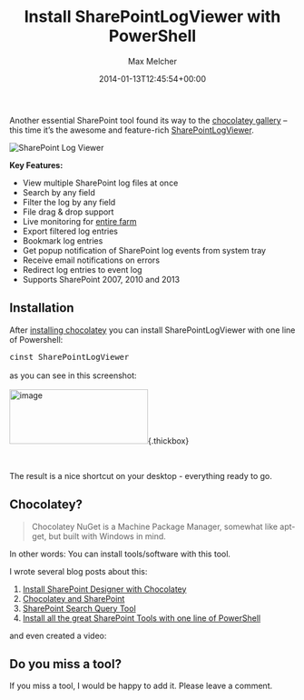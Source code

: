 ﻿---
title: Install SharePointLogViewer with PowerShell
author: Max Melcher
aliases:
   - "/post/2014-01-13-install-sharepointlogviewer-powershell/"
2014: "01"
type: post
date: 2014-01-13T12:45:54+00:00
url: /2014/01/install-sharepointlogviewer-powershell/
yourls_shorturl:
  - http://melcher.it/s/1G
categories:
  - Powershell
  - SharePoint 2007
  - SharePoint 2010
  - SharePoint 2013
  - Tools

---
Another essential SharePoint tool found its way to the [chocolatey gallery][1] – this time it’s the awesome and feature-rich [SharePointLogViewer][2].

![SharePoint Log Viewer][3]

**Key Features:**

  * View multiple SharePoint log files at once
  * Search by any field
  * Filter the log by any field
  * File drag & drop support
  * Live monitoring for <span style="text-decoration: underline;">entire farm</span>
  * Export filtered log entries
  * Bookmark log entries
  * Get popup notification of SharePoint log events from system tray
  * Receive email notifications on errors
  * Redirect log entries to event log
  * Supports SharePoint 2007, 2010 and 2013

## Installation

After [installing chocolatey][4] you can install SharePointLogViewer with one line of Powershell:

<pre lang="powershell">cinst SharePointLogViewer</pre>

<span style="line-height: 1.5em;">as you can see in this screenshot:</span>

[<img style="background-image: none; padding-top: 0px; padding-left: 0px; margin: 0px; display: inline; padding-right: 0px; border: 0px;" title="image" alt="image" src="http://melcher.it/wp-content/uploads/image_thumb29.png" width="244" height="96" border="0" />][5]{.thickbox}

&nbsp;

The result is a nice shortcut on your desktop - everything ready to go.

## Chocolatey?

> Chocolatey NuGet is a Machine Package Manager, somewhat like apt-get, but built with Windows in mind.

In other words: You can install tools/software with this tool.

I wrote several blog posts about this:

  1. [Install SharePoint Designer with Chocolatey][6]
  2. [Chocolatey and SharePoint][7]
  3. [SharePoint Search Query Tool][8]
  4. [Install all the great SharePoint Tools with one line of PowerShell][9]

and even created a video:

<span class="embed-youtube" style="text-align:center; display: block;"></span>

## Do you miss a tool?

If you miss a tool, I would be happy to add it. Please leave a comment.

 [1]: http://chocolatey.org
 [2]: https://sharepointlogviewer.codeplex.com/
 [3]: http://download-codeplex.sec.s-msft.com/Download?ProjectName=sharepointlogviewer&DownloadId=124419
 [4]: http://chocolatey.org/ "Install chocolatey"
 [5]: http://melcher.it/wp-content/uploads/image29.png
 [6]: http://melcher.it/2013/06/install-sharepoint-designer-with-powershell-chocolatey-sharepoint/
 [7]: http://melcher.it/2013/06/updated-chocolatey-with-more-tools/
 [8]: http://melcher.it/2013/02/chocolatey-package-sharepoint-2013-search-query-tool/
 [9]: http://melcher.it/2012/08/install-all-the-good-sharepoint-tools-with-one-line-of-powershell-chocolatey/
